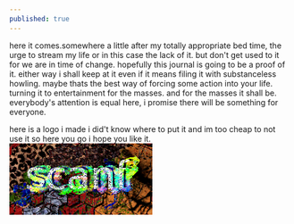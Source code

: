 ```yaml
---
published: true
---
```




here it comes.somewhere a little after my totally appropriate bed time, the urge to stream my life or in this case the lack of it.
but don't get used to it for we are in time of change. hopefully this journal is going to be a proof of it. either way i shall keep at it even if it means filing it with substanceless howling.
maybe thats the best way of forcing some action into your life. turning it to entertainment for the masses. and for the masses it shall be. everybody's attention is equal here, i promise there will be something for everyone.      


here is a logo i made i did't know where to put it and im too cheap to not use it so here you go i hope you like it.   
![My image Name](\images\scanf2.png)
